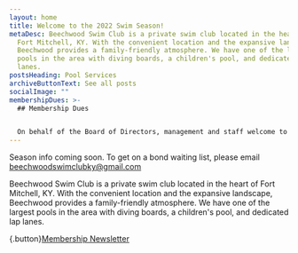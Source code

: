 ```yaml
---
layout: home
title: Welcome to the 2022 Swim Season!
metaDesc: Beechwood Swim Club is a private swim club located in the heart of
  Fort Mitchell, KY. With the convenient location and the expansive landscape,
  Beechwood provides a family-friendly atmosphere. We have one of the largest
  pools in the area with diving boards, a children's pool, and dedicated lap
  lanes.
postsHeading: Pool Services
archiveButtonText: See all posts
socialImage: ""
membershipDues: >-
  ## Membership Dues


  On behalf of the Board of Directors, management and staff welcome to the 2021 Beechwood Swim club Summer Swim Season. As long as the health inspection goes well **we will be opening on May 29th**. Beechwood Swim Club is a non-profit corporation that is operated by a group of volunteers. Membership available [here](https://beechwood-swim-club.netlify.app/membership).
---
```

Season info coming soon. To get on a bond waiting list, please email [beechwoodswimclubky@gmail.com](mailto:beechwoodswimclubky@gmail.com)

Beechwood Swim Club is a private swim club located in the heart of Fort Mitchell, KY. With the convenient location and the expansive landscape, Beechwood provides a family-friendly atmosphere. We have one of the largest pools in the area with diving boards, a children's pool, and dedicated lap lanes.

{.button}[Membership Newsletter](/membership/member-newsletter)